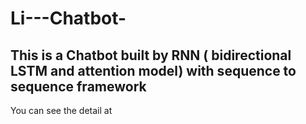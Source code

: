 # Li---Chatbot-
## This is a Chatbot built by RNN ( bidirectional LSTM and attention model) with sequence to sequence framework

You can see the detail at 
